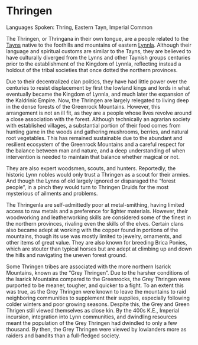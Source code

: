 # Thringen

Languages Spoken: Thring, Eastern Tayn, Imperial Common

The Thringen, or Thringana in their own tongue, are a people related to the [Tayns](./1-1a-culture_Tayn.md) native to the foothills and mountains of eastern [Lynnla](./2-1d-region_Lynnla.md). Although their language and spiritual customs are similar to the Tayns, they are believed to have culturally diverged from the Lynns and other Taynish groups centuries prior to the establishment of the Kingdom of Lynnla, reflecting instead a holdout of the tribal societies that once dotted the northern provinces.

Due to their decentralized clan politics, they have had little power over the centuries to resist displacement by first the lowland kings and lords in what eventually became the Kingdom of Lynnla, and much later the expansion of the Kaldrinic Empire. Now, the Thringen are largely relegated to living deep in the dense forests of the Greenrock Mountains. However, this arrangement is not an ill fit, as they are a people whose lives revolve around a close association with the forest. Although technically an agrarian society with established villages, a substantial portion of their food comes from hunting game in the woods and gathering mushrooms, berries, and natural root vegetables. This has remained sustainable due to the abundant and resilient ecosystem of the Greenrock Mountains and a careful respect for the balance between man and nature, and a deep understanding of when intervention is needed to maintain that balance whether magical or not.

They are also expert woodsmen, scouts, and hunters. Reportedly, the historic Lynn nobles would only trust a Thringen as a scout for their armies. And though the Lynns of old largely ignored or disparaged the “forest people”, in a pinch they would turn to Thringen Druids for the most mysterious of ailments and problems.

The Thringenla are self-admittedly poor at metal-smithing, having limited access to raw metals and a preference for lighter materials. However, their woodworking and leatherworking skills are considered some of the finest in the northern provinces, rivaling even the skills of the elves. Certain clans also became adept at working with the copper found in portions of the mountains, though its use was mostly limited to jewelry, ornaments, and other items of great value. They are also known for breeding Brica Ponies, which are stouter than typical horses but are adept at climbing up and down the hills and navigating the uneven forest ground.

Some Thringen tribes are associated with the more northern Isarick Mountains, known as the “Grey Thringen”. Due to the harsher conditions of the Isarick Mountains compared to the Greenrocks, the Grey Thringen were purported to be meaner, tougher, and quicker to a fight. To an extent this was true, as the Grey Thringen were known to leave the mountains to raid neighboring communities to supplement their supplies, especially following colder winters and poor growing seasons. Despite this, the Grey and Green Thrigen still viewed themselves as close kin. By the 400s K.E., Imperial incursion, integration into Lynn communities, and dwindling resources meant the population of the Grey Thringen had dwindled to only a few thousand. By then, the Grey Thringen were viewed by lowlanders more as raiders and bandits than a full-fledged society.
